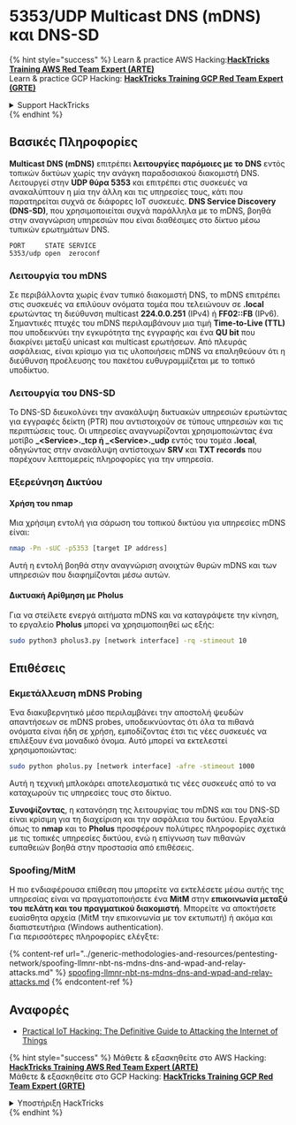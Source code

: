 # 5353/UDP Multicast DNS (mDNS) και DNS-SD

{% hint style="success" %}
Learn & practice AWS Hacking:<img src="/.gitbook/assets/arte.png" alt="" data-size="line">[**HackTricks Training AWS Red Team Expert (ARTE)**](https://training.hacktricks.xyz/courses/arte)<img src="/.gitbook/assets/arte.png" alt="" data-size="line">\
Learn & practice GCP Hacking: <img src="/.gitbook/assets/grte.png" alt="" data-size="line">[**HackTricks Training GCP Red Team Expert (GRTE)**<img src="/.gitbook/assets/grte.png" alt="" data-size="line">](https://training.hacktricks.xyz/courses/grte)

<details>

<summary>Support HackTricks</summary>

* Check the [**subscription plans**](https://github.com/sponsors/carlospolop)!
* **Join the** 💬 [**Discord group**](https://discord.gg/hRep4RUj7f) or the [**telegram group**](https://t.me/peass) or **follow** us on **Twitter** 🐦 [**@hacktricks\_live**](https://twitter.com/hacktricks\_live)**.**
* **Share hacking tricks by submitting PRs to the** [**HackTricks**](https://github.com/carlospolop/hacktricks) and [**HackTricks Cloud**](https://github.com/carlospolop/hacktricks-cloud) github repos.

</details>
{% endhint %}

## **Βασικές Πληροφορίες**

**Multicast DNS (mDNS)** επιτρέπει **λειτουργίες παρόμοιες με το DNS** εντός τοπικών δικτύων χωρίς την ανάγκη παραδοσιακού διακομιστή DNS. Λειτουργεί στην **UDP θύρα 5353** και επιτρέπει στις συσκευές να ανακαλύπτουν η μία την άλλη και τις υπηρεσίες τους, κάτι που παρατηρείται συχνά σε διάφορες IoT συσκευές. **DNS Service Discovery (DNS-SD)**, που χρησιμοποιείται συχνά παράλληλα με το mDNS, βοηθά στην αναγνώριση υπηρεσιών που είναι διαθέσιμες στο δίκτυο μέσω τυπικών ερωτημάτων DNS.
```
PORT     STATE SERVICE
5353/udp open  zeroconf
```
### **Λειτουργία του mDNS**

Σε περιβάλλοντα χωρίς έναν τυπικό διακομιστή DNS, το mDNS επιτρέπει στις συσκευές να επιλύουν ονόματα τομέα που τελειώνουν σε **.local** ερωτώντας τη διεύθυνση multicast **224.0.0.251** (IPv4) ή **FF02::FB** (IPv6). Σημαντικές πτυχές του mDNS περιλαμβάνουν μια τιμή **Time-to-Live (TTL)** που υποδεικνύει την εγκυρότητα της εγγραφής και ένα **QU bit** που διακρίνει μεταξύ unicast και multicast ερωτήσεων. Από πλευράς ασφάλειας, είναι κρίσιμο για τις υλοποιήσεις mDNS να επαληθεύουν ότι η διεύθυνση προέλευσης του πακέτου ευθυγραμμίζεται με το τοπικό υποδίκτυο.

### **Λειτουργία του DNS-SD**

Το DNS-SD διευκολύνει την ανακάλυψη δικτυακών υπηρεσιών ερωτώντας για εγγραφές δείκτη (PTR) που αντιστοιχούν σε τύπους υπηρεσιών και τις περιπτώσεις τους. Οι υπηρεσίες αναγνωρίζονται χρησιμοποιώντας ένα μοτίβο **_\<Service>.\_tcp ή \_\<Service>.\_udp** εντός του τομέα **.local**, οδηγώντας στην ανακάλυψη αντίστοιχων **SRV** και **TXT records** που παρέχουν λεπτομερείς πληροφορίες για την υπηρεσία.

### **Εξερεύνηση Δικτύου**

#### **Χρήση του nmap**

Μια χρήσιμη εντολή για σάρωση του τοπικού δικτύου για υπηρεσίες mDNS είναι:
```bash
nmap -Pn -sUC -p5353 [target IP address]
```
Αυτή η εντολή βοηθά στην αναγνώριση ανοιχτών θυρών mDNS και των υπηρεσιών που διαφημίζονται μέσω αυτών.

#### **Δικτυακή Αρίθμηση με Pholus**

Για να στείλετε ενεργά αιτήματα mDNS και να καταγράψετε την κίνηση, το εργαλείο **Pholus** μπορεί να χρησιμοποιηθεί ως εξής:
```bash
sudo python3 pholus3.py [network interface] -rq -stimeout 10
```
## Επιθέσεις

### **Εκμετάλλευση mDNS Probing**

Ένα διακυβερνητικό μέσο περιλαμβάνει την αποστολή ψευδών απαντήσεων σε mDNS probes, υποδεικνύοντας ότι όλα τα πιθανά ονόματα είναι ήδη σε χρήση, εμποδίζοντας έτσι τις νέες συσκευές να επιλέξουν ένα μοναδικό όνομα. Αυτό μπορεί να εκτελεστεί χρησιμοποιώντας:
```bash
sudo python pholus.py [network interface] -afre -stimeout 1000
```
Αυτή η τεχνική μπλοκάρει αποτελεσματικά τις νέες συσκευές από το να καταχωρούν τις υπηρεσίες τους στο δίκτυο.

**Συνοψίζοντας**, η κατανόηση της λειτουργίας του mDNS και του DNS-SD είναι κρίσιμη για τη διαχείριση και την ασφάλεια του δικτύου. Εργαλεία όπως το **nmap** και το **Pholus** προσφέρουν πολύτιρες πληροφορίες σχετικά με τις τοπικές υπηρεσίες δικτύου, ενώ η επίγνωση των πιθανών ευπαθειών βοηθά στην προστασία από επιθέσεις.

### Spoofing/MitM

Η πιο ενδιαφέρουσα επίθεση που μπορείτε να εκτελέσετε μέσω αυτής της υπηρεσίας είναι να πραγματοποιήσετε ένα **MitM** στην **επικοινωνία μεταξύ του πελάτη και του πραγματικού διακομιστή**. Μπορείτε να αποκτήσετε ευαίσθητα αρχεία (MitM την επικοινωνία με τον εκτυπωτή) ή ακόμα και διαπιστευτήρια (Windows authentication).\
Για περισσότερες πληροφορίες ελέγξτε:

{% content-ref url="../generic-methodologies-and-resources/pentesting-network/spoofing-llmnr-nbt-ns-mdns-dns-and-wpad-and-relay-attacks.md" %}
[spoofing-llmnr-nbt-ns-mdns-dns-and-wpad-and-relay-attacks.md](../generic-methodologies-and-resources/pentesting-network/spoofing-llmnr-nbt-ns-mdns-dns-and-wpad-and-relay-attacks.md)
{% endcontent-ref %}

## Αναφορές

* [Practical IoT Hacking: The Definitive Guide to Attacking the Internet of Things](https://books.google.co.uk/books/about/Practical\_IoT\_Hacking.html?id=GbYEEAAAQBAJ\&redir\_esc=y)

{% hint style="success" %}
Μάθετε & εξασκηθείτε στο AWS Hacking:<img src="/.gitbook/assets/arte.png" alt="" data-size="line">[**HackTricks Training AWS Red Team Expert (ARTE)**](https://training.hacktricks.xyz/courses/arte)<img src="/.gitbook/assets/arte.png" alt="" data-size="line">\
Μάθετε & εξασκηθείτε στο GCP Hacking: <img src="/.gitbook/assets/grte.png" alt="" data-size="line">[**HackTricks Training GCP Red Team Expert (GRTE)**<img src="/.gitbook/assets/grte.png" alt="" data-size="line">](https://training.hacktricks.xyz/courses/grte)

<details>

<summary>Υποστήριξη HackTricks</summary>

* Ελέγξτε τα [**σχέδια συνδρομής**](https://github.com/sponsors/carlospolop)!
* **Εγγραφείτε στην** 💬 [**ομάδα Discord**](https://discord.gg/hRep4RUj7f) ή στην [**ομάδα telegram**](https://t.me/peass) ή **ακολουθήστε** μας στο **Twitter** 🐦 [**@hacktricks\_live**](https://twitter.com/hacktricks\_live)**.**
* **Μοιραστείτε κόλπα hacking υποβάλλοντας PRs στα** [**HackTricks**](https://github.com/carlospolop/hacktricks) και [**HackTricks Cloud**](https://github.com/carlospolop/hacktricks-cloud) github repos.

</details>
{% endhint %}
